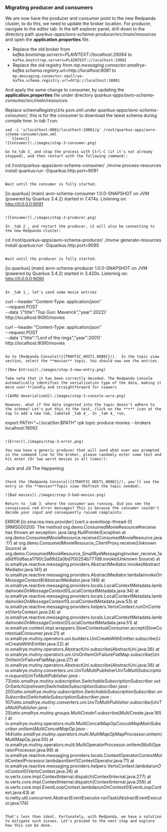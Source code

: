 
### Migrating producer and consumers

We are now have the producer and consumer point to the new Redpanda cluster, to do this, we need to update the broker location.  For producer, navigate to the editor tab. In the left explorer panel, drill down to the directory path _quarkus-apps/avro-schema-producer/src/main/resources_ and open the **application.properties** file. 

- Replace the old broker from _kafka.bootstrap.servers=PLAINTEXT://localhost:29094_ to `kafka.bootstrap.servers=PLAINTEXT://localhost:19092`
- Replace the old registry from _mp.messaging.connector.smallrye-kafka.schema.registry.url=http://localhost:8081_ to `mp.messaging.connector.smallrye-kafka.schema.registry.url=http://localhost:18081`

And apply the same change to consumer, by updating the **application.properties** file under directory _quarkus-apps/avro-schema-consumer/src/main/resources_.

Replace schemaRegistryUrls pom.xml under _quarkus-apps/avro-schema-consumer/_, this is for the consumer to download the latest schema during compile time. In _tab 1_ run: 
```
sed -i 's/localhost:8081/localhost:18081/g' /root/quarkus-apps/avro-schema-consumer/pom.xml
```{{exec}}
![Consumer](./images/step-3-consumer.png)

Go to_tab 3_ and stop the process with Ctrl-C (if it's not already stopped), and then restart with the following command::
```
cd /root/quarkus-apps/avro-schema-consumer/
./mvnw process-resources install quarkus:run -Dquarkus.http.port=9091
```{{exec}}

Wait until the consumer is fully started.
```
[io.quarkus] (main) avro-schema-consumer 1.0.0-SNAPSHOT on JVM (powered by Quarkus 3.4.2) started in 7.474s. Listening on: http://0.0.0.0:9091
```

![Consumer](./images/step-3-producer.png)

In _tab 2_, and restart the producer, it will also be connecting to the new Redpanda cluster:
```
cd /root/quarkus-apps/avro-schema-producer/
./mvnw generate-resources install quarkus:run -Dquarkus.http.port=9090
```{{exec}}

Wait until the producer is fully started.
```
[io.quarkus] (main) avro-schema-producer 1.0.0-SNAPSHOT on JVM (powered by Quarkus 3.4.2) started in 3.420s. Listening on: http://0.0.0.0:9090
```

In _tab 1_, let's send some movie entries
```
curl --header "Content-Type: application/json" \
  --request POST \
  --data '{"title":"Top Gun: Maverick","year":2022}' \
  http://localhost:9090/movies

curl --header "Content-Type: application/json" \
  --request POST \
  --data '{"title":"Lord of the rings","year":2001}' \
  http://localhost:9090/movies
```{{exec}}

Go to [Redpanda Console]({{TRAFFIC_HOST1_8080}}/).  In the topic view section, select the **movies** topic. You should now see the entries. 

![New Entries](./images/step-3-new-entry.png)

Take note that it has been correctly decoded. The Redpanda Console automatically identifies the serialization type of the data, making it more user-friendly and straightforward for viewers

![AVRO deserialized](./images/step-3-console-avro.png)

However, what if the data ingested into the topic doesn't adhere to the schema? Let's put this to the test, click on the **+** icon at the top to add a new tab, labeled _tab 4_. In _tab 4_ run, 
```
export PATH="~/.local/bin:$PATH"
rpk topic produce movies --brokers localhost:19092 
```{{exec}}

![Error](./images/step-3-error.png)

You now have a generic producer that will send what ever was prompted in the command line to the broker, please randomly enter some text and hit enter (Or two worst movies in all times!):

```
Jack and Jill
The Happening
```{{exec}}

Check the [Redpanda Console]({{TRAFFIC_HOST1_8080}}/), you'll see the entry in the **movies**Topic view (Refresh the topic needed).

![Bad movies](./images/step-3-bad-movies.png)

Return to _tab 3_ where the consumer was running. Did you see the conspicuous red error messages? This is because the consumer couldn't decode your input and consequently raised complaints.

```
ERROR [io.sma.rea.mes.provider] (vert.x-eventloop-thread-0) SRMSG00200: The method org.demo.ConsumedMovieResource#receive has thrown an exception: java.lang.NullPointerException
        at org.demo.ConsumedMovieResource.receive(ConsumedMovieResource.java:17)
        at org.demo.ConsumedMovieResource_ClientProxy.receive(Unknown Source)
        at org.demo.ConsumedMovieResource_SmallRyeMessagingInvoker_receive_1aa9d1f0d6aca1790c3a69d2a0bd700254b777d9.invoke(Unknown Source)
        at io.smallrye.reactive.messaging.providers.AbstractMediator.invoke(AbstractMediator.java:141)
        at io.smallrye.reactive.messaging.providers.AbstractMediator.lambda$invokeOnMessageContext$8(AbstractMediator.java:149)
        at io.smallrye.reactive.messaging.providers.locals.LocalContextMetadata.lambda$invokeOnMessageContext$0(LocalContextMetadata.java:34)
        at io.smallrye.reactive.messaging.providers.locals.LocalContextMetadata.lambda$invokeOnMessageContext$1(LocalContextMetadata.java:53)
        at io.smallrye.reactive.messaging.providers.helpers.VertxContext.runOnContext(VertxContext.java:24)
        at io.smallrye.reactive.messaging.providers.locals.LocalContextMetadata.lambda$invokeOnMessageContext$2(LocalContextMetadata.java:51)
        at io.smallrye.context.impl.wrappers.SlowContextualConsumer.accept(SlowContextualConsumer.java:21)
        at io.smallrye.mutiny.operators.uni.builders.UniCreateWithEmitter.subscribe(UniCreateWithEmitter.java:22)
        at io.smallrye.mutiny.operators.AbstractUni.subscribe(AbstractUni.java:36)
        at io.smallrye.mutiny.operators.uni.UniOnItemOrFailureFlatMap.subscribe(UniOnItemOrFailureFlatMap.java:27)
        at io.smallrye.mutiny.operators.AbstractUni.subscribe(AbstractUni.java:36)
        at io.smallrye.mutiny.converters.uni.UniToMultiPublisher$UniToMultiSubscription.request(UniToMultiPublisher.java:73)
        at io.smallrye.mutiny.subscription.SwitchableSubscriptionSubscriber.setOrSwitchUpstream(SwitchableSubscriptionSubscriber.java:205)
        at io.smallrye.mutiny.subscription.SwitchableSubscriptionSubscriber.onSubscribe(SwitchableSubscriptionSubscriber.java:107)
        at io.smallrye.mutiny.converters.uni.UniToMultiPublisher.subscribe(UniToMultiPublisher.java:25)
        at io.smallrye.mutiny.groups.MultiCreate$1.subscribe(MultiCreate.java:165)
        at io.smallrye.mutiny.operators.multi.MultiConcatMapOp$ConcatMapMainSubscriber.onItem(MultiConcatMapOp.java:144)
        at io.smallrye.mutiny.operators.multi.MultiMapOp$MapProcessor.onItem(MultiMapOp.java:50)
        at io.smallrye.mutiny.operators.multi.MultiOperatorProcessor.onItem(MultiOperatorProcessor.java:99)
        at io.smallrye.reactive.messaging.providers.locals.ContextOperator$ContextMulti$ContextProcessor.lambda$onItem$1(ContextOperator.java:71)
        at io.smallrye.reactive.messaging.providers.helpers.VertxContext.lambda$runOnContext$0(VertxContext.java:26)
        at io.vertx.core.impl.ContextInternal.dispatch(ContextInternal.java:277)
        at io.vertx.core.impl.ContextInternal.dispatch(ContextInternal.java:259)
        at io.vertx.core.impl.EventLoopContext.lambda$runOnContext$0(EventLoopContext.java:43)
        at io.netty.util.concurrent.AbstractEventExecutor.runTask(AbstractEventExecutor.java:174)
```

That's less than ideal. Fortunately, with Redpanda, we have a solution to mitigate such issues. Let's proceed to the next step and explore how this can be done.
